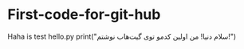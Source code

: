 # First-code-for-git-hub
Haha is test
hello.py
print("سلام دنیا! من اولین کدمو توی گیت‌هاب نوشتم!")
